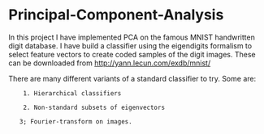 # Principal-Component-Analysis
In this project I have implemented PCA on the famous MNIST handwritten digit database. 
I have build a classifier using the eigendigits formalism to select feature vectors to create coded samples of the digit images. 
These can be downloaded from http://yann.lecun.com/exdb/mnist/

There are many different variants of a standard classifier to try. Some are:

        1. Hierarchical classifiers

        2. Non-standard subsets of eigenvectors

       3; Fourier-transform on images. 
